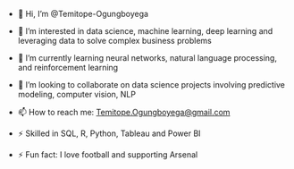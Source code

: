 - 👋 Hi, I’m @Temitope-Ogungboyega

- 👀 I’m interested in data science, machine learning, deep learning and leveraging data to solve complex business problems

- 🌱 I’m currently learning neural networks, natural language processing, and reinforcement learning

- 💞️ I’m looking to collaborate on data science projects involving predictive modeling, computer vision, NLP

- 📫 How to reach me: Temitope.Ogungboyega@gmail.com

- ⚡ Skilled in SQL, R, Python, Tableau and Power BI

- ⚡ Fun fact: I love football and supporting Arsenal
<!---
Temitope-Ogungboyega/Temitope-Ogungboyega is a ✨ special ✨ repository because its `README.md` (this file) appears on your GitHub profile.
You can click the Preview link to take a look at your changes.
--->
